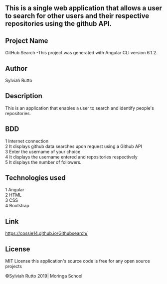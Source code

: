 ## This is a single web  application that allows a user to search for other users and their respective repositories using the github API.

## Project Name
GitHub Search -This project was generated with Angular CLI version 6.1.2.

## Author
Sylviah Rutto

## Description
This is an application that enables a user to search and identify people's repositories.

## BDD
1 Internet connection<br>
2 It displays github data searches upon request using a Github API<br>
3 Enter the username of your choice<br>
4 It displays the username entered and repositories respectively<br>
5 It displays the number of followers.

## Technologies used
1 Angular<br>
2 HTML<br>
3 CSS<br>
4 Bootstrap

## Link
https://cossie14.github.io/Githubsearch/

## License
MIT License this application's source code is free for any open source projects

©Sylviah Rutto 2019| Moringa School

